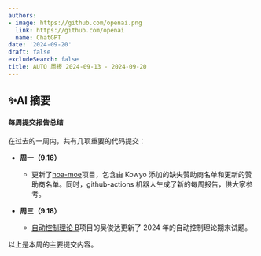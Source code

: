 ```yaml
---
authors:
- image: https://github.com/openai.png
  link: https://github.com/openai
  name: ChatGPT
date: '2024-09-20'
draft: false
excludeSearch: false
title: AUTO 周报 2024-09-13 - 2024-09-20
---
```


## ✨AI 摘要

#### 每周提交报告总结

在过去的一周内，共有几项重要的代码提交：

- **周一（9.16）**
  - 更新了[hoa-moe](https://github.com/HITSZ-OpenAuto/hoa-moe)项目，包含由 Kowyo 添加的缺失赞助商名单和更新的赞助商名单。同时，github-actions 机器人生成了新的每周报告，供大家参考。

- **周三（9.18）**
  - [自动控制理论 B](https://github.com/HITSZ-OpenAuto/AUTO3001B)项目的吴俊达更新了 2024 年的自动控制理论期末试题。

以上是本周的主要提交内容。

